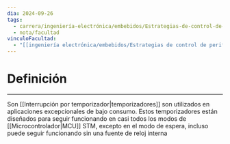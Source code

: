 ```yaml
---
dia: 2024-09-26
tags:
  - carrera/ingeniería-electrónica/embebidos/Estrategias-de-control-de-periféricos
  - nota/facultad
vinculoFacultad:
  - "[[ingeniería electrónica/embebidos/Estrategias de control de periféricos/Resumen.md]]"
---
```

# Definición
---
Son [[Interrupción por temporizador|temporizadores]] son utilizados en aplicaciones excepcionales de bajo consumo. Estos temporizadores están diseñados para seguir funcionando en casi todos los modos de [[Microcontrolador|MCU]] STM, excepto en el modo de espera, incluso puede seguir funcionando sin una fuente de reloj interna